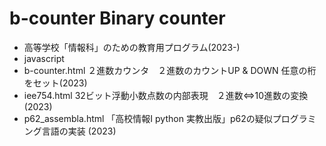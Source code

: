 # b-counter  Binary counter
- 高等学校「情報科」のための教育用プログラム(2023-)
- javascript
- b-counter.html ２進数カウンタ　２進数のカウントUP & DOWN 任意の桁をセット(2023)
- iee754.html 32ビット浮動小数点数の内部表現　２進数⇔10進数の変換 (2023)
- p62_assembla.html 「高校情報I python 実教出版」p62の疑似プログラミング言語の実装 (2023)

